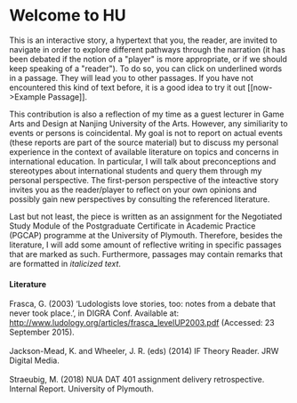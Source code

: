 # Welcome to HU

This is an interactive story, a hypertext that you, the reader, are invited to navigate in order to explore different pathways through the narration (it has been debated if the notion of a "player" is more appropriate, or if we should keep speaking of a "reader"). To do so, you can click on underlined words in a passage. They will lead you to other passages. If you have not encountered this kind of text before, it is a good idea to try it out [[now->Example Passage]].

This contribution is also a reflection of my time as a guest lecturer in Game Arts and Design at Nanjing University of the Arts. However, any similiarity to events or persons is coincidental. My goal is not to report on actual events (these reports are part of the source material) but to discuss my personal experience in the context of available literature on topics and concerns in international education. In particular, I will talk about preconceptions and stereotypes about international students and query them through my personal perspective. The first-person perspective of the inteactive story invites you as the reader/player to reflect on your own opinions and possibly gain new perspectives by consulting the referenced literature.

Last but not least, the piece is written as an assignment for the Negotiated Study Module of the Postgraduate Certificate in Academic Practice (PGCAP) programme at the University of Plymouth. Therefore, besides the literature, I will add some amount of reflective writing in specific passages that are marked as such. Furthermore, passages may contain remarks that are formatted in _italicized text_.

#### Literature
Frasca, G. (2003) ‘Ludologists love stories, too: notes from a debate that never took place.’, in DIGRA Conf. Available at: http://www.ludology.org/articles/frasca_levelUP2003.pdf (Accessed: 23 September 2015).
<br>
<br>
Jackson-Mead, K. and Wheeler, J. R. (eds) (2014) IF Theory Reader. JRW Digital Media.
<br>
<br>
Straeubig, M. (2018) NUA DAT 401 assignment delivery retrospective. Internal Report. University of Plymouth.
